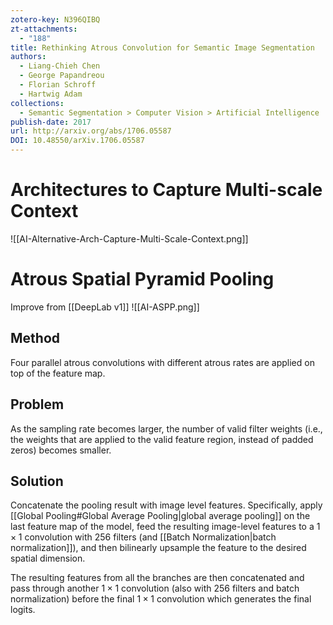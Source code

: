 ```yaml
---
zotero-key: N396QIBQ
zt-attachments:
  - "188"
title: Rethinking Atrous Convolution for Semantic Image Segmentation
authors:
  - Liang-Chieh Chen
  - George Papandreou
  - Florian Schroff
  - Hartwig Adam
collections:
  - Semantic Segmentation > Computer Vision > Artificial Intelligence
publish-date: 2017
url: http://arxiv.org/abs/1706.05587
DOI: 10.48550/arXiv.1706.05587
---
```

# Architectures to Capture Multi-scale Context
![[AI-Alternative-Arch-Capture-Multi-Scale-Context.png]]
# Atrous Spatial Pyramid Pooling
Improve from [[DeepLab v1]]
![[AI-ASPP.png]]
## Method 
Four parallel atrous convolutions with different atrous rates are applied on top of the feature map. 
## Problem
As the sampling rate becomes larger, the number of valid filter weights (i.e., the weights that are applied to the valid feature region, instead of padded zeros) becomes smaller.
## Solution
Concatenate the pooling result with image level features. Specifically, apply [[Global Pooling#Global Average Pooling|global average pooling]] on the last feature map of the model, feed the resulting image-level features to a $1 × 1$ convolution with $256$ filters (and [[Batch Normalization|batch normalization]]), and then bilinearly upsample the feature to the desired spatial dimension.

The resulting features from all the branches are then concatenated and pass through another $1 × 1$ convolution (also with $256$ filters and batch normalization) before the final $1 × 1$ convolution which generates the final logits.
